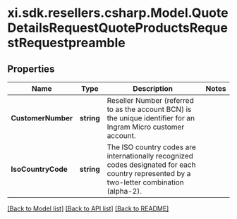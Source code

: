 # xi.sdk.resellers.csharp.Model.QuoteDetailsRequestQuoteProductsRequestRequestpreamble

## Properties

Name | Type | Description | Notes
------------ | ------------- | ------------- | -------------
**CustomerNumber** | **string** | Reseller Number (referred to as the account BCN) is the unique identifier for an Ingram Micro customer account. | 
**IsoCountryCode** | **string** | The ISO country codes are internationally recognized codes designated for each country represented by a two-letter combination (alpha-2). | 

[[Back to Model list]](../README.md#documentation-for-models) [[Back to API list]](../README.md#documentation-for-api-endpoints) [[Back to README]](../README.md)

